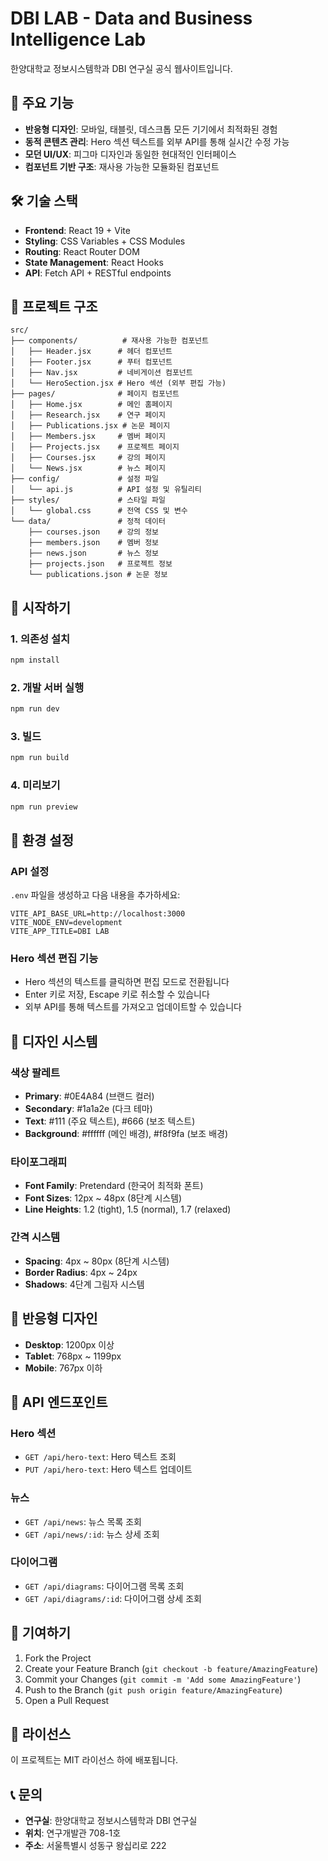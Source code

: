 # DBI LAB - Data and Business Intelligence Lab

한양대학교 정보시스템학과 DBI 연구실 공식 웹사이트입니다.

## 🚀 주요 기능

- **반응형 디자인**: 모바일, 태블릿, 데스크톱 모든 기기에서 최적화된 경험
- **동적 콘텐츠 관리**: Hero 섹션 텍스트를 외부 API를 통해 실시간 수정 가능
- **모던 UI/UX**: 피그마 디자인과 동일한 현대적인 인터페이스
- **컴포넌트 기반 구조**: 재사용 가능한 모듈화된 컴포넌트

## 🛠️ 기술 스택

- **Frontend**: React 19 + Vite
- **Styling**: CSS Variables + CSS Modules
- **Routing**: React Router DOM
- **State Management**: React Hooks
- **API**: Fetch API + RESTful endpoints

## 📁 프로젝트 구조

```
src/
├── components/          # 재사용 가능한 컴포넌트
│   ├── Header.jsx      # 헤더 컴포넌트
│   ├── Footer.jsx      # 푸터 컴포넌트
│   ├── Nav.jsx         # 네비게이션 컴포넌트
│   └── HeroSection.jsx # Hero 섹션 (외부 편집 가능)
├── pages/              # 페이지 컴포넌트
│   ├── Home.jsx        # 메인 홈페이지
│   ├── Research.jsx    # 연구 페이지
│   ├── Publications.jsx # 논문 페이지
│   ├── Members.jsx     # 멤버 페이지
│   ├── Projects.jsx    # 프로젝트 페이지
│   ├── Courses.jsx     # 강의 페이지
│   └── News.jsx        # 뉴스 페이지
├── config/             # 설정 파일
│   └── api.js          # API 설정 및 유틸리티
├── styles/             # 스타일 파일
│   └── global.css      # 전역 CSS 및 변수
└── data/               # 정적 데이터
    ├── courses.json    # 강의 정보
    ├── members.json    # 멤버 정보
    ├── news.json       # 뉴스 정보
    ├── projects.json   # 프로젝트 정보
    └── publications.json # 논문 정보
```

## 🚀 시작하기

### 1. 의존성 설치
```bash
npm install
```

### 2. 개발 서버 실행
```bash
npm run dev
```

### 3. 빌드
```bash
npm run build
```

### 4. 미리보기
```bash
npm run preview
```

## 🔧 환경 설정

### API 설정
`.env` 파일을 생성하고 다음 내용을 추가하세요:

```env
VITE_API_BASE_URL=http://localhost:3000
VITE_NODE_ENV=development
VITE_APP_TITLE=DBI LAB
```

### Hero 섹션 편집 기능
- Hero 섹션의 텍스트를 클릭하면 편집 모드로 전환됩니다
- Enter 키로 저장, Escape 키로 취소할 수 있습니다
- 외부 API를 통해 텍스트를 가져오고 업데이트할 수 있습니다

## 🎨 디자인 시스템

### 색상 팔레트
- **Primary**: #0E4A84 (브랜드 컬러)
- **Secondary**: #1a1a2e (다크 테마)
- **Text**: #111 (주요 텍스트), #666 (보조 텍스트)
- **Background**: #ffffff (메인 배경), #f8f9fa (보조 배경)

### 타이포그래피
- **Font Family**: Pretendard (한국어 최적화 폰트)
- **Font Sizes**: 12px ~ 48px (8단계 시스템)
- **Line Heights**: 1.2 (tight), 1.5 (normal), 1.7 (relaxed)

### 간격 시스템
- **Spacing**: 4px ~ 80px (8단계 시스템)
- **Border Radius**: 4px ~ 24px
- **Shadows**: 4단계 그림자 시스템

## 📱 반응형 디자인

- **Desktop**: 1200px 이상
- **Tablet**: 768px ~ 1199px
- **Mobile**: 767px 이하

## 🔌 API 엔드포인트

### Hero 섹션
- `GET /api/hero-text`: Hero 텍스트 조회
- `PUT /api/hero-text`: Hero 텍스트 업데이트

### 뉴스
- `GET /api/news`: 뉴스 목록 조회
- `GET /api/news/:id`: 뉴스 상세 조회

### 다이어그램
- `GET /api/diagrams`: 다이어그램 목록 조회
- `GET /api/diagrams/:id`: 다이어그램 상세 조회

## 🤝 기여하기

1. Fork the Project
2. Create your Feature Branch (`git checkout -b feature/AmazingFeature`)
3. Commit your Changes (`git commit -m 'Add some AmazingFeature'`)
4. Push to the Branch (`git push origin feature/AmazingFeature`)
5. Open a Pull Request

## 📄 라이선스

이 프로젝트는 MIT 라이선스 하에 배포됩니다.

## 📞 문의

- **연구실**: 한양대학교 정보시스템학과 DBI 연구실
- **위치**: 연구개발관 708-1호
- **주소**: 서울특별시 성동구 왕십리로 222
